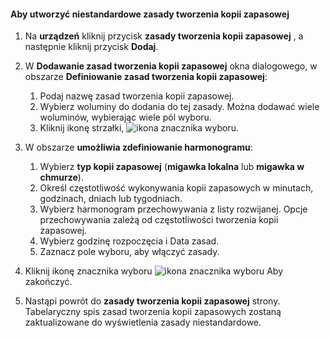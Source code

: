 <!--author=SharS last changed: 11/04/15-->


#### <a name="to-create-a-custom-backup-policy"></a>Aby utworzyć niestandardowe zasady tworzenia kopii zapasowej
1. Na **urządzeń** kliknij przycisk **zasady tworzenia kopii zapasowej** , a następnie kliknij przycisk **Dodaj**.
2. W **Dodawanie zasad tworzenia kopii zapasowej** okna dialogowego, w obszarze **Definiowanie zasad tworzenia kopii zapasowej**:
   
   1. Podaj nazwę zasad tworzenia kopii zapasowej.
   2. Wybierz woluminy do dodania do tej zasady. Można dodawać wiele woluminów, wybierając wiele pól wyboru.
   3. Kliknij ikonę strzałki, ![ikona znacznika wyboru](./media/storsimple-create-custom-backup-policy-u2/HCS_ArrowIcon-include.png).
3. W obszarze **umożliwia zdefiniowanie harmonogramu**:
   
   1. Wybierz **typ kopii zapasowej** (**migawka lokalna** lub **migawka w chmurze**).
   2. Określ częstotliwość wykonywania kopii zapasowych w minutach, godzinach, dniach lub tygodniach.
   3. Wybierz harmonogram przechowywania z listy rozwijanej. Opcje przechowywania zależą od częstotliwości tworzenia kopii zapasowej. 
   4. Wybierz godzinę rozpoczęcia i Data zasad.
   5. Zaznacz pole wyboru, aby włączyć zasady.
4. Kliknij ikonę znacznika wyboru ![ikona znacznika wyboru](./media/storsimple-add-backup-policy-u2/HCS_CheckIcon-include.png) Aby zakończyć.
5. Nastąpi powrót do **zasady tworzenia kopii zapasowej** strony. Tabelaryczny spis zasad tworzenia kopii zapasowych zostaną zaktualizowane do wyświetlenia zasady niestandardowe.

